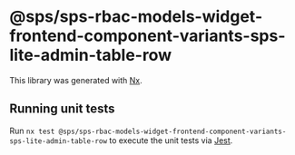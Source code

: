 # @sps/sps-rbac-models-widget-frontend-component-variants-sps-lite-admin-table-row

This library was generated with [Nx](https://nx.dev).

## Running unit tests

Run `nx test @sps/sps-rbac-models-widget-frontend-component-variants-sps-lite-admin-table-row` to execute the unit tests via [Jest](https://jestjs.io).
